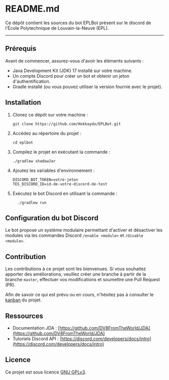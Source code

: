 # README.md

Ce dépôt contient les sources du bot EPLBot présent sur le discord de l'École Polytechnique de Louvain-la-Neuve (EPL).
___
## Prérequis

Avant de commencer, assurez-vous d'avoir les éléments suivants :

- Java Development Kit (JDK) 17 installé sur votre machine.
- Un compte Discord pour créer un bot et obtenir un jeton d'authentification.
- Gradle installé (ou vous pouvez utiliser la version fournie avec le projet).

## Installation

1. Clonez ce dépôt sur votre machine :

    ```shell
    git clone https://github.com/Hokkaydo/EPLBot.git
    ```

2. Accédez au répertoire du projet :

    ```shell
    cd eplbot
    ```

3. Compilez le projet en exécutant la commande :

    ```shell
    ./gradlew shadowJar
    ```

4. Ajoutez les variables d'environnement :

    ```shell
    DISCORD_BOT_TOKEN=votre-jeton
    TES_DISCORD_ID=id-de-votre-discord-de-test
    ```

5. Exécutez le bot Discord en utilisant la commande :

    ```shell
      ./gradlew run
    ```

## Configuration du bot Discord

Le bot propose un système modulaire permettant d'activer et désactiver les modules via les commandes Discord `/enable <module>` et `/disable <module>`.
## Contribution

Les contributions à ce projet sont les bienvenues. Si vous souhaitez apporter des améliorations, veuillez créer une branche à partir de la branche `master`, effectuer vos modifications et soumettre une Pull Request (PR).

Afin de savoir ce qui est prévu ou en cours, n'hésitez pas à consulter le [kanban](https://github.com/users/Hokkaydo/projects/3/views/1) du projet.
## Ressources

- Documentation JDA : [https://github.com/DV8FromTheWorld/JDA](https://github.com/DV8FromTheWorld/JDA)
- Tutoriels Discord API : [https://discord.com/developers/docs/intro](https://discord.com/developers/docs/intro)

## Licence

Ce projet est sous licence [GNU GPLv3](https://github.com/Hokkaydo/EPLBot/blob/master/LICENCE).

